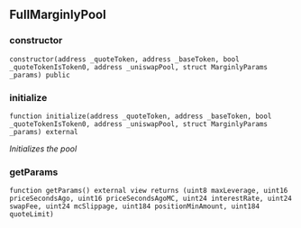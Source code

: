 ## FullMarginlyPool

### constructor

```solidity
constructor(address _quoteToken, address _baseToken, bool _quoteTokenIsToken0, address _uniswapPool, struct MarginlyParams _params) public
```

### initialize

```solidity
function initialize(address _quoteToken, address _baseToken, bool _quoteTokenIsToken0, address _uniswapPool, struct MarginlyParams _params) external
```

_Initializes the pool_

### getParams

```solidity
function getParams() external view returns (uint8 maxLeverage, uint16 priceSecondsAgo, uint16 priceSecondsAgoMC, uint24 interestRate, uint24 swapFee, uint24 mcSlippage, uint184 positionMinAmount, uint184 quoteLimit)
```


